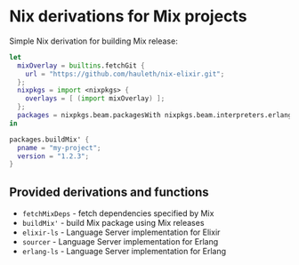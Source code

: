 # Nix derivations for Mix projects

Simple Nix derivation for building Mix release:

```nix
let
  mixOverlay = builtins.fetchGit {
    url = "https://github.com/hauleth/nix-elixir.git";
  };
  nixpkgs = import <nixpkgs> {
    overlays = [ (import mixOverlay) ];
  };
  packages = nixpkgs.beam.packagesWith nixpkgs.beam.interpreters.erlang;
in

packages.buildMix' {
  pname = "my-project";
  version = "1.2.3";
}
```

## Provided derivations and functions

- `fetchMixDeps` - fetch dependencies specified by Mix
- `buildMix'` - build Mix package using Mix releases
- `elixir-ls` - Language Server implementation for Elixir
- `sourcer` - Language Server implementation for Erlang
- `erlang-ls` - Language Server implementation for Erlang
